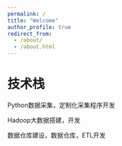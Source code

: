 ```yaml
---
permalink: /
title: "Welcome"
author_profile: true
redirect_from: 
  - /about/
  - /about.html
---
```



技术栈
======
Python数据采集，定制化采集程序开发 

Hadoop大数据搭建，开发

数据仓库建设，数据仓库，ETL开发


